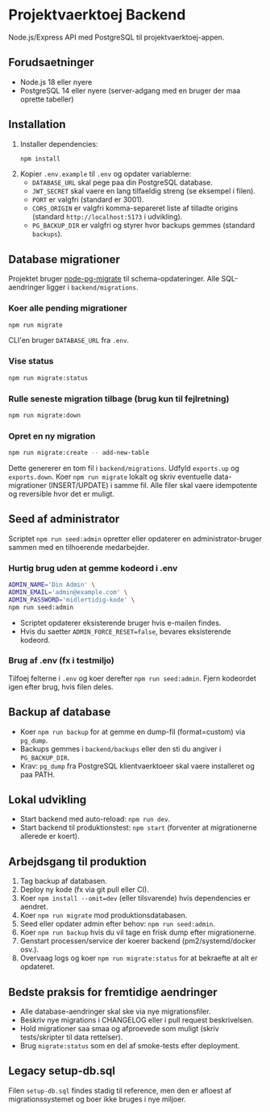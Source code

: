 ﻿# Projektvaerktoej Backend

Node.js/Express API med PostgreSQL til projektvaerktoej-appen.

## Forudsaetninger
- Node.js 18 eller nyere
- PostgreSQL 14 eller nyere (server-adgang med en bruger der maa oprette tabeller)

## Installation
1. Installer dependencies:
   ```bash
   npm install
   ```
2. Kopier `.env.example` til `.env` og opdater variablerne:
   - `DATABASE_URL` skal pege paa din PostgreSQL database.
   - `JWT_SECRET` skal vaere en lang tilfaeldig streng (se eksempel i filen).
   - `PORT` er valgfri (standard er 3001).
   - `CORS_ORIGIN` er valgfri komma-separeret liste af tilladte origins (standard `http://localhost:5173` i udvikling).
   - `PG_BACKUP_DIR` er valgfri og styrer hvor backups gemmes (standard `backups`).

## Database migrationer
Projektet bruger [node-pg-migrate](https://salsita.github.io/node-pg-migrate/) til schema-opdateringer. Alle SQL-aendringer ligger i `backend/migrations`.

### Koer alle pending migrationer
```bash
npm run migrate
```
CLI'en bruger `DATABASE_URL` fra `.env`.

### Vise status
```bash
npm run migrate:status
```

### Rulle seneste migration tilbage (brug kun til fejlretning)
```bash
npm run migrate:down
```

### Opret en ny migration
```bash
npm run migrate:create -- add-new-table
```
Dette genererer en tom fil i `backend/migrations`. Udfyld `exports.up` og `exports.down`. Koer `npm run migrate` lokalt og skriv eventuelle data-migrationer (INSERT/UPDATE) i samme fil. Alle filer skal vaere idempotente og reversible hvor det er muligt.

## Seed af administrator
Scriptet `npm run seed:admin` opretter eller opdaterer en administrator-bruger sammen med en tilhoerende medarbejder.

### Hurtig brug uden at gemme kodeord i .env
```bash
ADMIN_NAME='Din Admin' \
ADMIN_EMAIL='admin@example.com' \
ADMIN_PASSWORD='midlertidig-kode' \
npm run seed:admin
```
- Scriptet opdaterer eksisterende bruger hvis e-mailen findes.
- Hvis du saetter `ADMIN_FORCE_RESET=false`, bevares eksisterende kodeord.

### Brug af .env (fx i testmiljo)
Tilfoej felterne i `.env` og koer derefter `npm run seed:admin`. Fjern kodeordet igen efter brug, hvis filen deles.

## Backup af database
- Koer `npm run backup` for at gemme en dump-fil (format=custom) via `pg_dump`.
- Backups gemmes i `backend/backups` eller den sti du angiver i `PG_BACKUP_DIR`.
- Krav: `pg_dump` fra PostgreSQL klientvaerktoeer skal vaere installeret og paa PATH.

## Lokal udvikling
- Start backend med auto-reload: `npm run dev`.
- Start backend til produktionstest: `npm start` (forventer at migrationerne allerede er koert).

## Arbejdsgang til produktion
1. Tag backup af databasen.
2. Deploy ny kode (fx via git pull eller CI).
3. Koer `npm install --omit=dev` (eller tilsvarende) hvis dependencies er aendret.
4. Koer `npm run migrate` mod produktionsdatabasen.
5. Seed eller opdater admin efter behov: `npm run seed:admin`.
6. Koer `npm run backup` hvis du vil tage en frisk dump efter migrationerne.
7. Genstart processen/service der koerer backend (pm2/systemd/docker osv.).
8. Overvaag logs og koer `npm run migrate:status` for at bekraefte at alt er opdateret.

## Bedste praksis for fremtidige aendringer
- Alle database-aendringer skal ske via nye migrationsfiler.
- Beskriv nye migrations i CHANGELOG eller i pull request beskrivelsen.
- Hold migrationer saa smaa og afproevede som muligt (skriv tests/skripter til data rettelser).
- Brug `migrate:status` som en del af smoke-tests efter deployment.

## Legacy setup-db.sql
Filen `setup-db.sql` findes stadig til reference, men den er afloest af migrationssystemet og boer ikke bruges i nye miljoer.
